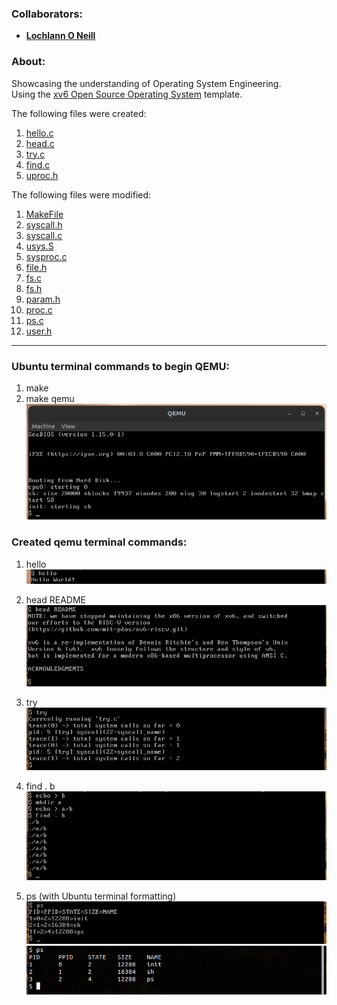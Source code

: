 <!--https://github.com/darsaveli/Readme-Markdown-Syntax-->

### Collaborators:
* **[Lochlann O Neill](https://github.com/lochlannoneill)**

### About:
Showcasing the understanding of Operating System Engineering.  
Using the [xv6 Open Source Operating System](https://github.com/mit-pdos/xv6-public) template.

The following files were created: 
  1. [hello.c](https://github.com/lochlannoneill/COMP8051-OSEng-xv6-qemu/blob/main/xv6-public-master/hello.c)
  2. [head.c](https://github.com/lochlannoneill/COMP8051-OSEng-xv6-qemu/blob/main/xv6-public-master/head.c)
  3. [try.c](https://github.com/lochlannoneill/COMP8051-OSEng-xv6-qemu/blob/main/xv6-public-master/try.c)
  4. [find.c](https://github.com/lochlannoneill/COMP8051-OSEng-xv6-qemu/blob/main/xv6-public-master/find.c)
  5. [uproc.h](https://github.com/lochlannoneill/COMP8051-OSEng-xv6-qemu/blob/main/xv6-public-master/uproc.h)

The following files were modified:
  1. [MakeFile](https://github.com/lochlannoneill/COMP8051-OSEng-xv6-qemu/blob/main/xv6-public-master/Makefile)
  2. [syscall.h](https://github.com/lochlannoneill/COMP8051-OSEng-xv6-qemu/blob/main/xv6-public-master/syscall.h)
  3. [syscall.c](https://github.com/lochlannoneill/COMP8051-OSEng-xv6-qemu/blob/main/xv6-public-master/syscall.c)
  4. [usys.S](https://github.com/lochlannoneill/COMP8051-OSEng-xv6-qemu/blob/main/xv6-public-master/usys.S)
  5. [sysproc.c](https://github.com/lochlannoneill/COMP8051-OSEng-xv6-qemu/blob/main/xv6-public-master/sysproc.c)
  6. [file.h](https://github.com/lochlannoneill/COMP8051-OSEng-xv6-qemu/blob/main/xv6-public-master/file.h)
  7. [fs.c](https://github.com/lochlannoneill/COMP8051-OSEng-xv6-qemu/blob/main/xv6-public-master/fs.c)
  8. [fs.h](https://github.com/lochlannoneill/COMP8051-OSEng-xv6-qemu/blob/main/xv6-public-master/fs.h)
  9. [param.h](https://github.com/lochlannoneill/COMP8051-OSEng-xv6-qemu/blob/main/xv6-public-master/param.h)
  10. [proc.c](https://github.com/lochlannoneill/COMP8051-OSEng-xv6-qemu/blob/main/xv6-public-master/proc.c)
  11. [ps.c](https://github.com/lochlannoneill/COMP8051-OSEng-xv6-qemu/blob/main/xv6-public-master/ps.c)
  11. [user.h](https://github.com/lochlannoneill/COMP8051-OSEng-xv6-qemu/blob/main/xv6-public-master/user.h)
  

***

### Ubuntu terminal commands to begin QEMU:
  1. make
  2. make qemu  
  ![terminal_make_qemu](https://github.com/lochlannoneill/COMP8051-OS-xv6-qemu/blob/main/screenshots/terminal_make_qemu.png?raw=true)

### Created qemu terminal commands:
  1. hello  
  ![terminal_hello](https://github.com/lochlannoneill/COMP8051-OS-xv6-qemu/blob/main/screenshots/terminal_hello.png?raw=true)
  
  2. head README  
  ![terminal_head](https://github.com/lochlannoneill/COMP8051-OS-xv6-qemu/blob/main/screenshots/terminal_head.png?raw=true)
  
  3. try  
  ![terminal_try](https://github.com/lochlannoneill/COMP8051-OS-xv6-qemu/blob/main/screenshots/terminal_try.png?raw=true)
  
  4. find . b  
  ![terminal_find](https://github.com/lochlannoneill/COMP8051-OS-xv6-qemu/blob/main/screenshots/terminal_find.png?raw=true)  
  
  5. ps (with Ubuntu terminal formatting)  
  ![terminal_ps](https://github.com/lochlannoneill/COMP8051-OS-xv6-qemu/blob/main/screenshots/terminal_ps.png?raw=true)  
  ![terminal_ps_ubuntu](https://github.com/lochlannoneill/COMP8051-OS-xv6-qemu/blob/main/screenshots/terminal_ps_ubuntu.png?raw=true)  
